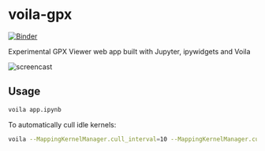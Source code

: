 # voila-gpx

[![Binder](https://mybinder.org/badge_logo.svg)](https://mybinder.org/v2/gh/jtpio/voila-gpx/master?urlpath=voila%2Frender%2Fapp)

Experimental GPX Viewer web app built with Jupyter, ipywidgets and Voila

![screencast](https://user-images.githubusercontent.com/591645/60527710-0ff1c680-9cf3-11e9-87b5-8711fd3da344.gif)

## Usage

```bash
voila app.ipynb
```

To automatically cull idle kernels:

```bash
voila --MappingKernelManager.cull_interval=10 --MappingKernelManager.cull_idle_timeout=10 app.ipynb
```

